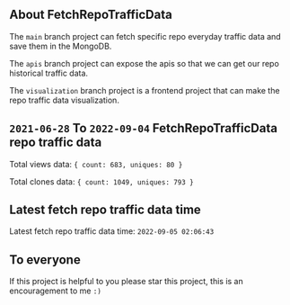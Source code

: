 ## About FetchRepoTrafficData

The `main` branch project can fetch specific repo everyday traffic data and save them in the MongoDB.

The `apis` branch project can expose the apis so that we can get our repo historical traffic data.

The `visualization` branch project is a frontend project that can make the repo traffic data visualization.

## `2021-06-28` To `2022-09-04` FetchRepoTrafficData repo traffic data

Total views data: `{ count: 683, uniques: 80 }`

Total clones data: `{ count: 1049, uniques: 793 }`

## Latest fetch repo traffic data time

Latest fetch repo traffic data time: `2022-09-05 02:06:43`

## To everyone

If this project is helpful to you please star this project, this is an encouragement to me `:)`



